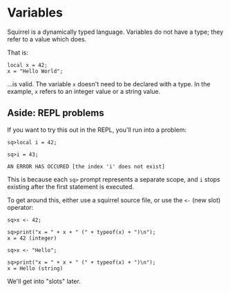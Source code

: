 # Variables

Squirrel is a dynamically typed language. Variables do not have a type; they refer to a value which does.

That is:

```
local x = 42;
x = "Hello World";
```

...is valid. The variable `x` doesn't need to be declared with a type. In the example, `x` refers to an integer value or a string value.

## Aside: REPL problems

If you want to try this out in the REPL, you'll run into a problem:

```
sq>local i = 42;

sq>i = 43;

AN ERROR HAS OCCURED [the index 'i' does not exist]
```

This is because each `sq>` prompt represents a separate scope, and `i` stops existing after the first statement is executed.

To get around this, either use a squirrel source file, or use the `<-` (new slot) operator:

```
sq>x <- 42;

sq>print("x = " + x + " (" + typeof(x) + ")\n");
x = 42 (integer)

sq>x <- "Hello";

sq>print("x = " + x + " (" + typeof(x) + ")\n");
x = Hello (string)
```

We'll get into "slots" later.
